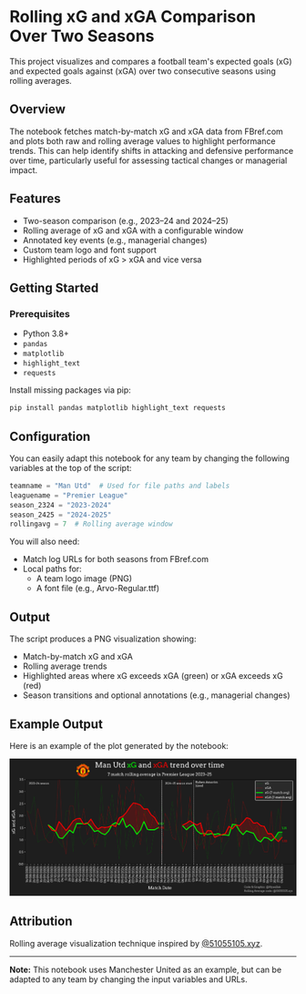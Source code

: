 # Rolling xG and xGA Comparison Over Two Seasons

This project visualizes and compares a football team's expected goals (xG) and expected goals against (xGA) over two consecutive seasons using rolling averages.

## Overview

The notebook fetches match-by-match xG and xGA data from FBref.com and plots both raw and rolling average values to highlight performance trends. This can help identify shifts in attacking and defensive performance over time, particularly useful for assessing tactical changes or managerial impact.

## Features

- Two-season comparison (e.g., 2023–24 and 2024–25)
- Rolling average of xG and xGA with a configurable window
- Annotated key events (e.g., managerial changes)
- Custom team logo and font support
- Highlighted periods of xG > xGA and vice versa

## Getting Started

### Prerequisites

- Python 3.8+
- `pandas`
- `matplotlib`
- `highlight_text`
- `requests`

Install missing packages via pip:

```bash
pip install pandas matplotlib highlight_text requests
```

## Configuration

You can easily adapt this notebook for any team by changing the following variables at the top of the script:

```python
teamname = "Man Utd"  # Used for file paths and labels
leaguename = "Premier League"
season_2324 = "2023-2024"
season_2425 = "2024-2025"
rollingavg = 7  # Rolling average window
```

You will also need:

- Match log URLs for both seasons from FBref.com
- Local paths for:
  - A team logo image (PNG)
  - A font file (e.g., Arvo-Regular.ttf)

## Output

The script produces a PNG visualization showing:

- Match-by-match xG and xGA
- Rolling average trends
- Highlighted areas where xG exceeds xGA (green) or xGA exceeds xG (red)
- Season transitions and optional annotations (e.g., managerial changes)

## Example Output
Here is an example of the plot generated by the notebook:

![Example Output](Man%20Utd_xGxGA_2023-25_2025-05-07.png)

## Attribution

Rolling average visualization technique inspired by [@51055105.xyz](https://bsky.app/profile/51055105.xyz).

---

**Note:** This notebook uses Manchester United as an example, but can be adapted to any team by changing the input variables and URLs.
